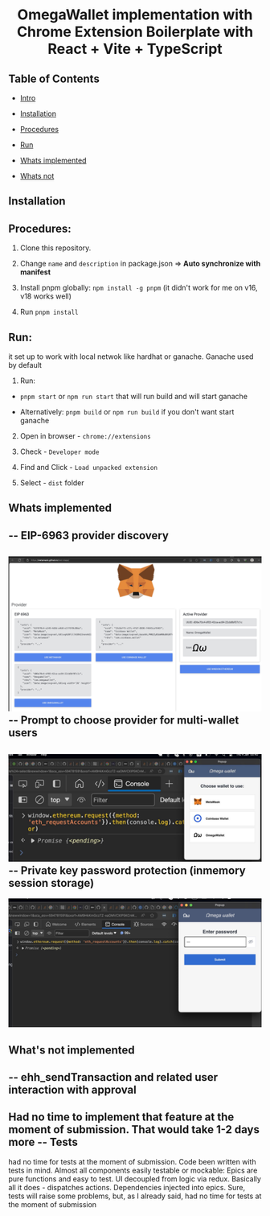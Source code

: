   

<div  align="center">

 

  

<h1> OmegaWallet implementation with Chrome Extension Boilerplate with<br/>React + Vite + TypeScript</h1>

 

  

</div>

  

  

## Table of Contents

  

- [Intro](#intro)


- [Installation](#installation)


- [Procedures](#procedures)

- [Run](#Run)

- [Whats implemented](#Whats_implemented)
- [Whats not](#Whats_not)



  



## Installation <a name="installation"></a>

  

  

## Procedures: <a name="procedures"></a>

  

  

1. Clone this repository.

  

2. Change `name` and `description` in package.json => **Auto synchronize with manifest**

  

3. Install pnpm globally: `npm install -g pnpm` (it didn't work for me on v16, v18 works well)

  

4. Run `pnpm install`

  

  

## Run: <a name="Run"></a>

it set up to work with local netwok like hardhat or ganache. Ganache used by default

  

  

1. Run:

-  `pnpm start` or `npm run start` that will run build and will start ganache

  

- Alternatively: `pnpm build` or `npm run build` if you don't want start ganache

  

2. Open in browser - `chrome://extensions`

  

3. Check - `Developer mode`

  

4. Find and Click - `Load unpacked extension`

  

5. Select - `dist` folder


## Whats implemented <a name="Whats_implemented"></a>

 -- EIP-6963 provider discovery
 -- 
 ![Metamask Test](doc/images/provider_discovery.jpg)
 -- Prompt to choose provider for multi-wallet users
 --
 ![Provider selection popup](doc/images/provider_selection.jpg)
 -- Private key password protection (inmemory session storage)
 --
  ![Password protection](doc/images/password_protection.jpg)
  
## What's not implemented
-- ehh_sendTransaction and related user interaction with approval <a name="Whats_not"></a>
--
Had no time to implement that feature at the moment of submission. That would take 1-2 days more
-- Tests
--
had no time for tests at the moment of submission. Code been written with tests in mind. Almost all components easily testable or mockable: Epics are pure functions and easy to test. UI decoupled from logic via redux. Basically all it does - dispatches actions. Dependencies injected into epics. Sure, tests will raise some problems, but, as I already said, had no time for tests at the moment of submission